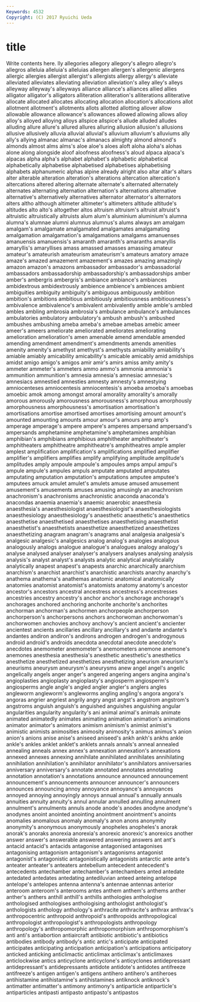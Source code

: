 ```yaml
---
Keywords: 4532 
Copyright: (C) 2017 Ryuichi Ueda
---
```


# title

Write contents here.
lly allegories allegory allegory's allegro allegro's allegros alleluia alleluia's
alleluias allergen allergen's allergenic allergens allergic allergies allergist allergist's allergists
allergy allergy's alleviate alleviated alleviates alleviating alleviation alleviation's alley alley's
alleys alleyway alleyway's alleyways alliance alliance's alliances allied allies alligator
alligator's alligators alliteration alliteration's alliterations alliterative allocate allocated allocates allocating
allocation allocation's allocations allot allotment allotment's allotments allots allotted allotting
allover allow allowable allowance allowance's allowances allowed allowing allows alloy
alloy's alloyed alloying alloys allspice allspice's allude alluded alludes alluding
allure allure's allured allures alluring allusion allusion's allusions allusive allusively
alluvia alluvial alluvial's alluvium alluvium's alluviums ally ally's allying almanac
almanac's almanacs almighty almond almond's almonds almost alms alms's aloe
aloe's aloes aloft aloha aloha's alohas alone along alongside aloof
aloofness aloofness's aloud alpaca alpaca's alpacas alpha alpha's alphabet alphabet's
alphabetic alphabetical alphabetically alphabetise alphabetised alphabetises alphabetising alphabets alphanumeric alphas
alpine already alright also altar altar's altars alter alterable alteration
alteration's alterations altercation altercation's altercations altered altering alternate alternate's alternated
alternately alternates alternating alternation alternation's alternations alternative alternative's alternatively alternatives
alternator alternator's alternators alters altho although altimeter altimeter's altimeters altitude
altitude's altitudes alto alto's altogether altos altruism altruism's altruist altruist's
altruistic altruistically altruists alum alum's aluminium aluminium's alumna alumna's alumnae
alumni alumnus alumnus's alums always am amalgam amalgam's amalgamate amalgamated
amalgamates amalgamating amalgamation amalgamation's amalgamations amalgams amanuenses amanuensis amanuensis's amaranth
amaranth's amaranths amaryllis amaryllis's amaryllises amass amassed amasses amassing amateur
amateur's amateurish amateurism amateurism's amateurs amatory amaze amaze's amazed amazement
amazement's amazes amazing amazingly amazon amazon's amazons ambassador ambassador's ambassadorial
ambassadors ambassadorship ambassadorship's ambassadorships amber amber's ambergris ambergris's ambiance ambiance's
ambiances ambidextrous ambidextrously ambience ambience's ambiences ambient ambiguities ambiguity ambiguity's
ambiguous ambiguously ambition ambition's ambitions ambitious ambitiously ambitiousness ambitiousness's ambivalence
ambivalence's ambivalent ambivalently amble amble's ambled ambles ambling ambrosia ambrosia's
ambulance ambulance's ambulances ambulatories ambulatory ambulatory's ambush ambush's ambushed ambushes
ambushing ameba ameba's amebae amebas amebic ameer ameer's ameers ameliorate
ameliorated ameliorates ameliorating amelioration amelioration's amen amenable amend amendable amended
amending amendment amendment's amendments amends amenities amenity amenity's amethyst amethyst's
amethysts amiability amiability's amiable amiably amicability amicability's amicable amicably amid
amidships amidst amigo amigo's amigos amir amir's amirs amiss amity
amity's ammeter ammeter's ammeters ammo ammo's ammonia ammonia's ammunition ammunition's
amnesia amnesia's amnesiac amnesiac's amnesiacs amnestied amnesties amnesty amnesty's amnestying
amniocenteses amniocentesis amniocentesis's amoeba amoeba's amoebas amoebic amok among amongst
amoral amorality amorality's amorally amorous amorously amorousness amorousness's amorphous amorphously
amorphousness amorphousness's amortisation amortisation's amortisations amortise amortised amortises amortising amount
amount's amounted amounting amounts amour amour's amours amp amp's amperage
amperage's ampere ampere's amperes ampersand ampersand's ampersands amphetamine amphetamine's amphetamines
amphibian amphibian's amphibians amphibious amphitheater amphitheater's amphitheaters amphitheatre amphitheatre's amphitheatres
ample ampler amplest amplification amplification's amplifications amplified amplifier amplifier's amplifiers
amplifies amplify amplifying amplitude amplitude's amplitudes amply ampoule ampoule's ampoules
amps ampul ampul's ampule ampule's ampules ampuls amputate amputated amputates
amputating amputation amputation's amputations amputee amputee's amputees amuck amulet amulet's
amulets amuse amused amusement amusement's amusements amuses amusing amusingly an
anachronism anachronism's anachronisms anachronistic anaconda anaconda's anacondas anaemia anaemia's anaemic
anaerobic anaesthesia anaesthesia's anaesthesiologist anaesthesiologist's anaesthesiologists anaesthesiology anaesthesiology's anaesthetic anaesthetic's
anaesthetics anaesthetise anaesthetised anaesthetises anaesthetising anaesthetist anaesthetist's anaesthetists anaesthetize anaesthetized
anaesthetizes anaesthetizing anagram anagram's anagrams anal analgesia analgesia's analgesic analgesic's
analgesics analog analog's analogies analogous analogously analogs analogue analogue's analogues
analogy analogy's analyse analysed analyser analyser's analysers analyses analysing analysis
analysis's analyst analyst's analysts analytic analytical analyticalally analytically anapest anapest's
anapests anarchic anarchically anarchism anarchism's anarchist anarchist's anarchistic anarchists anarchy
anarchy's anathema anathema's anathemas anatomic anatomical anatomically anatomies anatomist anatomist's
anatomists anatomy anatomy's ancestor ancestor's ancestors ancestral ancestress ancestress's ancestresses
ancestries ancestry ancestry's anchor anchor's anchorage anchorage's anchorages anchored anchoring
anchorite anchorite's anchorites anchorman anchorman's anchormen anchorpeople anchorperson anchorperson's anchorpersons
anchors anchorwoman anchorwoman's anchorwomen anchovies anchovy anchovy's ancient ancient's ancienter
ancientest ancients ancillaries ancillary ancillary's and andante andante's andantes andiron
andiron's andirons androgen androgen's androgynous android android's androids anecdota anecdotal
anecdote anecdote's anecdotes anemometer anemometer's anemometers anemone anemone's anemones anesthesia
anesthesia's anesthetic anesthetic's anesthetics anesthetize anesthetized anesthetizes anesthetizing aneurism aneurism's
aneurisms aneurysm aneurysm's aneurysms anew angel angel's angelic angelically angels
anger anger's angered angering angers angina angina's angioplasties angioplasty angioplasty's
angiosperm angiosperm's angiosperms angle angle's angled angler angler's anglers angles
angleworm angleworm's angleworms angling angling's angora angora's angoras angrier angriest
angrily angry angst angst's angstrom angstrom's angstroms anguish anguish's anguished
anguishes anguishing angular angularities angularity angularity's ani animal animal's animals
animate animated animatedly animates animating animation animation's animations animator animator's
animators animism animism's animist animist's animistic animists animosities animosity animosity's
animus animus's anion anion's anions anise anise's aniseed aniseed's ankh
ankh's ankhs ankle ankle's ankles anklet anklet's anklets annals annals's
anneal annealed annealing anneals annex annex's annexation annexation's annexations annexed
annexes annexing annihilate annihilated annihilates annihilating annihilation annihilation's annihilator annihilator's
annihilators anniversaries anniversary anniversary's annotate annotated annotates annotating annotation annotation's
annotations announce announced announcement announcement's announcements announcer announcer's announcers announces
announcing annoy annoyance annoyance's annoyances annoyed annoying annoyingly annoys annual
annual's annually annuals annuities annuity annuity's annul annular annulled annulling
annulment annulment's annulments annuls anode anode's anodes anodyne anodyne's anodynes
anoint anointed anointing anointment anointment's anoints anomalies anomalous anomaly anomaly's
anon anons anonymity anonymity's anonymous anonymously anopheles anopheles's anorak anorak's
anoraks anorexia anorexia's anorexic anorexic's anorexics another answer answer's answerable
answered answering answers ant ant's antacid antacid's antacids antagonise antagonised
antagonises antagonising antagonism antagonism's antagonisms antagonist antagonist's antagonistic antagonistically antagonists
antarctic ante ante's anteater anteater's anteaters antebellum antecedent antecedent's antecedents
antechamber antechamber's antechambers anted antedate antedated antedates antedating antediluvian anteed
anteing antelope antelope's antelopes antenna antenna's antennae antennas anterior anteroom
anteroom's anterooms antes anthem anthem's anthems anther anther's anthers anthill
anthill's anthills anthologies anthologise anthologised anthologises anthologising anthologist anthologist's anthologists
anthology anthology's anthracite anthracite's anthrax anthrax's anthropocentric anthropoid anthropoid's anthropoids
anthropological anthropologist anthropologist's anthropologists anthropology anthropology's anthropomorphic anthropomorphism anthropomorphism's anti
anti's antiabortion antiaircraft antibiotic antibiotic's antibiotics antibodies antibody antibody's antic
antic's anticipate anticipated anticipates anticipating anticipation anticipation's anticipations anticipatory anticked
anticking anticlimactic anticlimax anticlimax's anticlimaxes anticlockwise antics anticyclone anticyclone's anticyclones
antidepressant antidepressant's antidepressants antidote antidote's antidotes antifreeze antifreeze's antigen antigen's
antigens antihero antihero's antiheroes antihistamine antihistamine's antihistamines antiknock antiknock's antimatter
antimatter's antimony antimony's antiparticle antiparticle's antiparticles antipasti antipasto antipasto's antipastos
